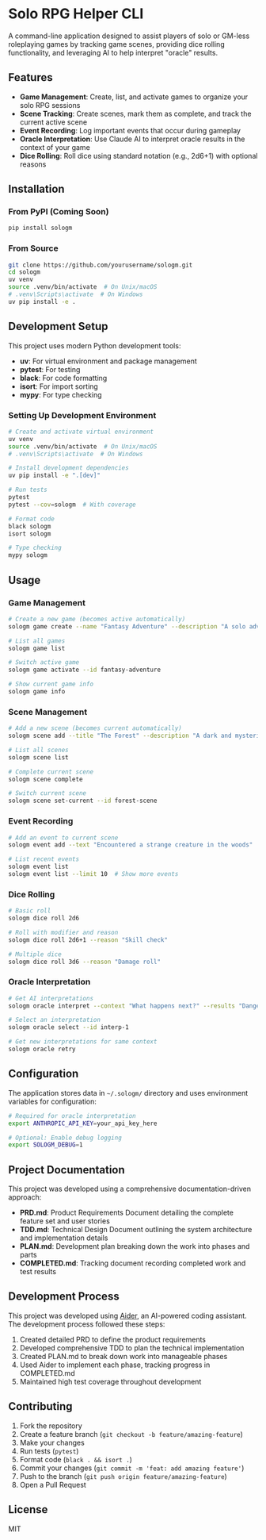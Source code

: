 # Solo RPG Helper CLI

A command-line application designed to assist players of solo or GM-less roleplaying games by tracking game scenes, providing dice rolling functionality, and leveraging AI to help interpret "oracle" results.

## Features

- **Game Management**: Create, list, and activate games to organize your solo RPG sessions
- **Scene Tracking**: Create scenes, mark them as complete, and track the current active scene
- **Event Recording**: Log important events that occur during gameplay
- **Oracle Interpretation**: Use Claude AI to interpret oracle results in the context of your game
- **Dice Rolling**: Roll dice using standard notation (e.g., 2d6+1) with optional reasons

## Installation

### From PyPI (Coming Soon)
```bash
pip install sologm
```

### From Source
```bash
git clone https://github.com/yourusername/sologm.git
cd sologm
uv venv
source .venv/bin/activate  # On Unix/macOS
# .venv\Scripts\activate  # On Windows
uv pip install -e .
```

## Development Setup

This project uses modern Python development tools:

- **uv**: For virtual environment and package management
- **pytest**: For testing
- **black**: For code formatting
- **isort**: For import sorting
- **mypy**: For type checking

### Setting Up Development Environment

```bash
# Create and activate virtual environment
uv venv
source .venv/bin/activate  # On Unix/macOS
# .venv\Scripts\activate  # On Windows

# Install development dependencies
uv pip install -e ".[dev]"

# Run tests
pytest
pytest --cov=sologm  # With coverage

# Format code
black sologm
isort sologm

# Type checking
mypy sologm
```

## Usage

### Game Management
```bash
# Create a new game (becomes active automatically)
sologm game create --name "Fantasy Adventure" --description "A solo adventure in a fantasy world"

# List all games
sologm game list

# Switch active game
sologm game activate --id fantasy-adventure

# Show current game info
sologm game info
```

### Scene Management
```bash
# Add a new scene (becomes current automatically)
sologm scene add --title "The Forest" --description "A dark and mysterious forest"

# List all scenes
sologm scene list

# Complete current scene
sologm scene complete

# Switch current scene
sologm scene set-current --id forest-scene
```

### Event Recording
```bash
# Add an event to current scene
sologm event add --text "Encountered a strange creature in the woods"

# List recent events
sologm event list
sologm event list --limit 10  # Show more events
```

### Dice Rolling
```bash
# Basic roll
sologm dice roll 2d6

# Roll with modifier and reason
sologm dice roll 2d6+1 --reason "Skill check"

# Multiple dice
sologm dice roll 3d6 --reason "Damage roll"
```

### Oracle Interpretation
```bash
# Get AI interpretations
sologm oracle interpret --context "What happens next?" --results "Danger, Mystery" --count 3

# Select an interpretation
sologm oracle select --id interp-1

# Get new interpretations for same context
sologm oracle retry
```

## Configuration

The application stores data in `~/.sologm/` directory and uses environment variables for configuration:

```bash
# Required for oracle interpretation
export ANTHROPIC_API_KEY=your_api_key_here

# Optional: Enable debug logging
export SOLOGM_DEBUG=1
```

## Project Documentation

This project was developed using a comprehensive documentation-driven approach:

- **PRD.md**: Product Requirements Document detailing the complete feature set and user stories
- **TDD.md**: Technical Design Document outlining the system architecture and implementation details
- **PLAN.md**: Development plan breaking down the work into phases and parts
- **COMPLETED.md**: Tracking document recording completed work and test results

## Development Process

This project was developed using [Aider](https://github.com/paul-gauthier/aider), an AI-powered coding assistant. The development process followed these steps:

1. Created detailed PRD to define the product requirements
2. Developed comprehensive TDD to plan the technical implementation
3. Created PLAN.md to break down work into manageable phases
4. Used Aider to implement each phase, tracking progress in COMPLETED.md
5. Maintained high test coverage throughout development

## Contributing

1. Fork the repository
2. Create a feature branch (`git checkout -b feature/amazing-feature`)
3. Make your changes
4. Run tests (`pytest`)
5. Format code (`black . && isort .`)
6. Commit your changes (`git commit -m 'feat: add amazing feature'`)
7. Push to the branch (`git push origin feature/amazing-feature`)
8. Open a Pull Request

## License

MIT
